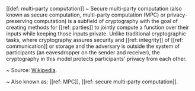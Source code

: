 [[def: multi-party computation]]
~ Secure multi-party computation (also known as secure computation, multi-party computation (MPC) or privacy-preserving computation) is a subfield of cryptography with the goal of creating methods for [[ref: parties]] to jointly compute a function over their inputs while keeping those inputs private. Unlike traditional cryptographic tasks, where cryptography assures security and [[ref: integrity]] of [[ref: communication]] or storage and the adversary is outside the system of participants (an eavesdropper on the sender and receiver), the cryptography in this model protects participants' privacy from each other.

~ Source: [Wikipedia](https://en.wikipedia.org/wiki/Secure_multi-party_computation).

~ Also known as: [[ref: MPC]], [[ref: secure multi-party computation]].

